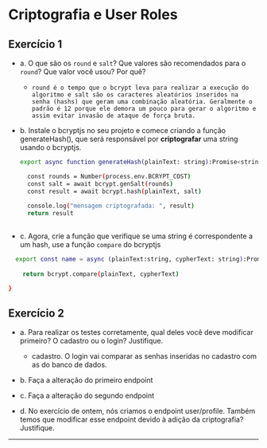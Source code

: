 # Criptografia e User Roles

## Exercício 1
  
* a. O que são os `round` e `salt`? Que valores são recomendados para o `round`? Que valor você usou? Por quê?
  * `round é o tempo que o bcrypt leva para realizar a execução do algoritmo e salt são os caracteres aleatórios inseridos na senha (hashs) que geram uma combinação aleatória. Geralmente o padrão é 12 porque ele demora um pouco para gerar o algoritmo e assim evitar invasão de ataque de força bruta.` 

* b. Instale o bcryptjs no seu projeto e comece criando a função generateHash(), que será responsável por **criptografar** uma string usando o bcryptjs. 
  ```sh
  export async function generateHash(plainText: string):Promise<string> {

    const rounds = Number(process.env.BCRYPT_COST) 
    const salt = await bcrypt.genSalt(rounds)
    const result = await bcrypt.hash(plainText, salt)
    
    console.log("mensagem criptografada: ", result)
    return result
 
  ```

* c. Agora, crie a função que verifique se uma string é correspondente a um hash, use a função `compare` do bcryptjs

```sh
  export const name = async (plainText:string, cypherText: string):Promise<boolean> => {
    
    return bcrypt.compare(plainText, cypherText)

}
```

## Exercício 2

* a. Para realizar os testes corretamente, qual deles você deve modificar primeiro? O cadastro ou o login? Justifique.
  * cadastro. O login vai comparar as senhas inseridas no cadastro com as do banco de dados.

* b. Faça a alteração do primeiro endpoint

* c. Faça a alteração do segundo endpoint

* d. No exercício de ontem, nós criamos o endpoint user/profile. Também temos que modificar esse endpoint devido à adição da criptografia? Justifique.

   
---